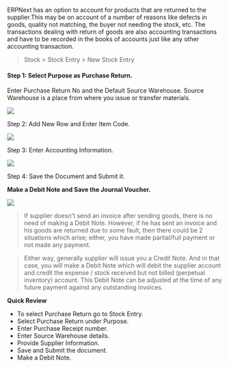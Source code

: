 ERPNext has an option to account for products that are returned to the
supplier.This may be on account of a number of reasons like defects in goods,
quality not matching, the buyer not needing the stock, etc. The transactions
dealing with return of goods are also accounting transactions and have to be
recorded in the books of accounts just like any other accounting transaction.

> Stock > Stock Entry > New Stock Entry

#### Step 1: Select Purpose as Purchase Return.

Enter Purchase Return No and the Default Source Warehouse. Source Warehouse is
a place from where you issue or transfer materials.

![](files/purchase-return-5.png)  

  

Step 2: Add New Row and Enter Item Code.  

![](files/purchase-invoice-2.png)  

Step 3: Enter Accounting Information.  

  

![](files/purchase-return-3-3.png)  

  

Step 4: Save the Document and Submit it.  

  

**Make a Debit Note and Save the Journal Voucher.**

  

![](files/purchase-return-4-3.png)  

  

> If supplier doesn't send an invoice after sending goods, there is no need of
making a Debit Note. However, if he has sent an invoice and his goods are
returned due to some fault, then there could be 2 situations which arise;
either, you have made partial/full payment or not made any payment.

>

>  

>

> Either way, generally supplier will issue you a Credit Note. And in that
case, you will make a Debit Note which will debit the supplier account and
credit the expense / stock received but not billed (perpetual inventory)
account. This Debit Note can be adjusted at the time of any future payment
against any outstanding invoices.  

**Quick Review**  

  * To select Purchase Return go to Stock Entry.
  * Select Purchase Return under Purpose.
  * Enter Purchase Receipt number.
  * Enter Source Warehouse details.
  * Provide Supplier Information.
  * Save  and Submit the document.
  * Make a Debit Note.

